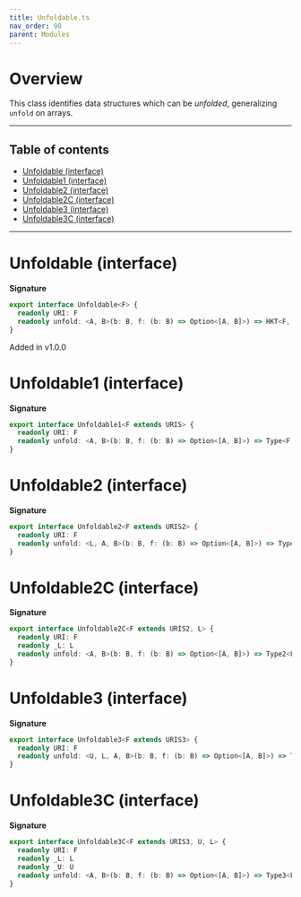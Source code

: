 ```yaml
---
title: Unfoldable.ts
nav_order: 90
parent: Modules
---
```


# Overview

This class identifies data structures which can be _unfolded_, generalizing `unfold` on arrays.

---

<h2 class="text-delta">Table of contents</h2>

- [Unfoldable (interface)](#unfoldable-interface)
- [Unfoldable1 (interface)](#unfoldable1-interface)
- [Unfoldable2 (interface)](#unfoldable2-interface)
- [Unfoldable2C (interface)](#unfoldable2c-interface)
- [Unfoldable3 (interface)](#unfoldable3-interface)
- [Unfoldable3C (interface)](#unfoldable3c-interface)

---

# Unfoldable (interface)

**Signature**

```ts
export interface Unfoldable<F> {
  readonly URI: F
  readonly unfold: <A, B>(b: B, f: (b: B) => Option<[A, B]>) => HKT<F, A>
}
```

Added in v1.0.0

# Unfoldable1 (interface)

**Signature**

```ts
export interface Unfoldable1<F extends URIS> {
  readonly URI: F
  readonly unfold: <A, B>(b: B, f: (b: B) => Option<[A, B]>) => Type<F, A>
}
```

# Unfoldable2 (interface)

**Signature**

```ts
export interface Unfoldable2<F extends URIS2> {
  readonly URI: F
  readonly unfold: <L, A, B>(b: B, f: (b: B) => Option<[A, B]>) => Type2<F, L, A>
}
```

# Unfoldable2C (interface)

**Signature**

```ts
export interface Unfoldable2C<F extends URIS2, L> {
  readonly URI: F
  readonly _L: L
  readonly unfold: <A, B>(b: B, f: (b: B) => Option<[A, B]>) => Type2<F, L, A>
}
```

# Unfoldable3 (interface)

**Signature**

```ts
export interface Unfoldable3<F extends URIS3> {
  readonly URI: F
  readonly unfold: <U, L, A, B>(b: B, f: (b: B) => Option<[A, B]>) => Type3<F, U, L, A>
}
```

# Unfoldable3C (interface)

**Signature**

```ts
export interface Unfoldable3C<F extends URIS3, U, L> {
  readonly URI: F
  readonly _L: L
  readonly _U: U
  readonly unfold: <A, B>(b: B, f: (b: B) => Option<[A, B]>) => Type3<F, U, L, A>
}
```
